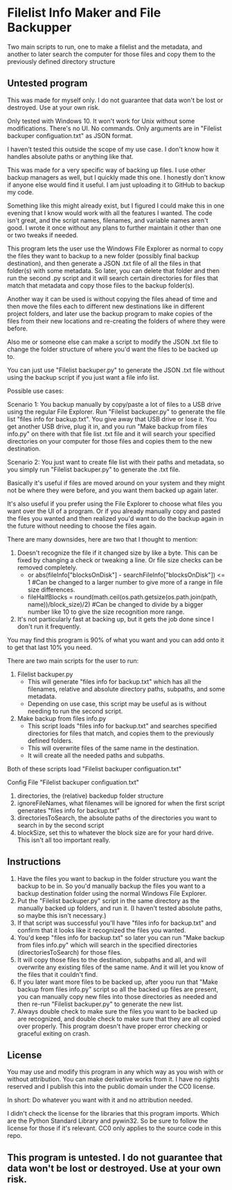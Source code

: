 # Filelist Info Maker and File Backupper
 Two main scripts to run, one to make a filelist and the metadata, and another to later search the computer for those files and copy them to the previously defined directory structure

## Untested program
This was made for myself only. I do not guarantee that data won't be lost or destroyed. Use at your own risk.

Only tested with Windows 10. It won't work for Unix without some modifications. There's no UI. No commands. Only arguments are in "Filelist backuper configuation.txt" as JSON format.

I haven't tested this outside the scope of my use case. I don't know how it handles absolute paths or anything like that.

This was made for a very specific way of backing up files. I use other backup managers as well, but I quickly made this one. I honestly don't know if anyone else would find it useful. I am just uploading it to GitHub to backup my code.

Something like this might already exist, but I figured I could make this in one evening that I know would work with all the features I wanted. The code isn't great, and the script names, filenames, and variable names aren't good. I wrote it once without any plans to further maintain it other than one or two tweaks if needed.

This program lets the user use the Windows File Explorer as normal to copy the files they want to backup to a new folder (possibly final backup destination), and then generate a JSON .txt file of all the files in that folder(s) with some metadata. So later, you can delete that folder and then run the second .py script and it will search certain directories for files that match that metadata and copy those files to the backup folder(s).

Another way it can be used is without copying the files ahead of time and then move the files each to different new destinations like in different project folders, and later use the backup program to make copies of the files from their new locations and re-creating the folders of where they were before.

Also me or someone else can make a script to modify the JSON .txt file to change the folder structure of where you'd want the files to be backed up to.

You can just use "Filelist backuper.py" to generate the JSON .txt file without using the backup script if you just want a file info list.


Possible use cases:

Scenario 1: You backup manually by copy/paste a lot of files to a USB drive using the regular File Explorer. Run "Filelist backuper.py" to generate the file list "files info for backup.txt". You give away that USB drive or lose it. You get another USB drive, plug it in, and you run "Make backup from files info.py" on there with that file list .txt file and it will search your specified directories on your computer for those files and copies them to the new destination.

Scenario 2: You just want to create file list with their paths and metadata, so you simply run "Filelist backuper.py" to generate the .txt file.

Basically it's useful if files are moved around on your system and they might not be where they were before, and you want them backed up again later.

It's also useful if you prefer using the File Explorer to choose what files you want over the UI of a program. Or if you already manually copy and pasted the files you wanted and then realized you'd want to do the backup again in the future without needing to choose the files again.

There are many downsides, here are two that I thought to mention:
1. Doesn't recognize the file if it changed size by like a byte. This can be fixed by changing a check or tweaking a line. Or file size checks can be removed completely. 
	* or abs(fileInfo["blocksOnDisk"] - searchFileInfo["blocksOnDisk"]) <= 1		#Can be changed to a larger number to give more of a range in file size differences. 
	* fileHalfBlocks = round(math.ceil(os.path.getsize(os.path.join(path, name))/block_size)/2)		#Can be changed to divide by a bigger number like 10 to give the size recognition more range.
2. It's not particularly fast at backing up, but it gets the job done since I don't run it frequently.


You may find this program is 90% of what you want and you can add onto it to get that last 10% you need.


There are two main scripts for the user to run:
1. Filelist backuper.py
	* This will generate "files info for backup.txt" which has all the filenames, relative and absolute directory paths, subpaths, and some metadata.
	* Depending on use case, this script may be useful as is without needing to run the second script.
2. Make backup from files info.py
	* This script loads "files info for backup.txt" and searches specified directories for files that match, and copies them to the previously defined folders.
	* This will overwrite files of the same name in the destination.
	* It will create all the needed paths and subpaths.


Both of these scripts load "Filelist backuper configuation.txt"


Config File "Filelist backuper configuation.txt"
1. directories, the (relative) backedup folder structure
2. ignoreFileNames, what filenames will be ignored for when the first script generates "files info for backup.txt"
3. directoriesToSearch, the absolute paths of the directories you want to search in by the second script
4. blockSize, set this to whatever the block size are for your hard drive. This isn't all too important really.

## Instructions
1. Have the files you want to backup in the folder structure you want the backup to be in. So you'd manually backup the files you want to a backup destination folder using the normal Windows File Explorer.
2. Put the "Filelist backuper.py" script in the same directory as the manually backed up folders, and run it. (I haven't tested absolute paths, so maybe this isn't necessary.)
3. If that script was successful you'll have "files info for backup.txt" and confirm that it looks like it recognized the files you wanted.
4. You'd keep "files info for backup.txt" so later you can run "Make backup from files info.py" which will search in the specified directories (directoriesToSearch) for those files.
5. It will copy those files to the destination, subpaths and all, and will overwrite any existing files of the same name. And it will let you know of the files that it couldn't find.
6. If you later want more files to be backed up, after yoou run that "Make backup from files info.py" script so all the backed up files are present, you can manually copy new files into those directories as needed and then re-run "Filelist backuper.py" to generate the new list.
7. Always double check to make sure the files you want to be backed up are recognized, and double check to make sure that they are all copied over properly. This program doesn't have proper error checking or graceful exiting on crash.

## License
You may use and modify this program in any which way as you wish with or without attribution. You can make derivative works from it. I have no rights reserved and I publish this into the public domain under the CC0 license.

In short: Do whatever you want with it and no attribution needed.

I didn't check the license for the libraries that this program imports. Which are the Python Standard Library and pywin32. So be sure to follow the license for those if it's relevant. CC0 only applies to the source code in this repo.


## This program is untested. I do not guarantee that data won't be lost or destroyed. Use at your own risk.